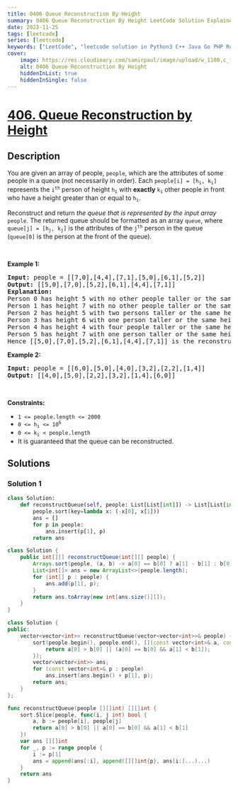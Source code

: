 ```yaml
---
title: 0406 Queue Reconstruction By Height
summary: 0406 Queue Reconstruction By Height LeetCode Solution Explained
date: 2022-11-25
tags: [leetcode]
series: [leetcode]
keywords: ["LeetCode", "leetcode solution in Python3 C++ Java Go PHP Ruby Swift TypeScript Rust C# JavaScript C", "0406 Queue Reconstruction By Height LeetCode Solution Explained in all languages"]
cover:
    image: https://res.cloudinary.com/samirpaul/image/upload/w_1100,c_fit,co_rgb:FFFFFF,l_text:Arial_75_bold:0406 Queue Reconstruction By Height - Solution Explained/problem-solving.webp
    alt: 0406 Queue Reconstruction By Height
    hiddenInList: true
    hiddenInSingle: false
---
```



# [406. Queue Reconstruction by Height](https://leetcode.com/problems/queue-reconstruction-by-height)


## Description

<p>You are given an array of people, <code>people</code>, which are the attributes of some people in a queue (not necessarily in order). Each <code>people[i] = [h<sub>i</sub>, k<sub>i</sub>]</code> represents the <code>i<sup>th</sup></code> person of height <code>h<sub>i</sub></code> with <strong>exactly</strong> <code>k<sub>i</sub></code> other people in front who have a height greater than or equal to <code>h<sub>i</sub></code>.</p>

<p>Reconstruct and return <em>the queue that is represented by the input array </em><code>people</code>. The returned queue should be formatted as an array <code>queue</code>, where <code>queue[j] = [h<sub>j</sub>, k<sub>j</sub>]</code> is the attributes of the <code>j<sup>th</sup></code> person in the queue (<code>queue[0]</code> is the person at the front of the queue).</p>

<p>&nbsp;</p>
<p><strong class="example">Example 1:</strong></p>

<pre>
<strong>Input:</strong> people = [[7,0],[4,4],[7,1],[5,0],[6,1],[5,2]]
<strong>Output:</strong> [[5,0],[7,0],[5,2],[6,1],[4,4],[7,1]]
<strong>Explanation:</strong>
Person 0 has height 5 with no other people taller or the same height in front.
Person 1 has height 7 with no other people taller or the same height in front.
Person 2 has height 5 with two persons taller or the same height in front, which is person 0 and 1.
Person 3 has height 6 with one person taller or the same height in front, which is person 1.
Person 4 has height 4 with four people taller or the same height in front, which are people 0, 1, 2, and 3.
Person 5 has height 7 with one person taller or the same height in front, which is person 1.
Hence [[5,0],[7,0],[5,2],[6,1],[4,4],[7,1]] is the reconstructed queue.
</pre>

<p><strong class="example">Example 2:</strong></p>

<pre>
<strong>Input:</strong> people = [[6,0],[5,0],[4,0],[3,2],[2,2],[1,4]]
<strong>Output:</strong> [[4,0],[5,0],[2,2],[3,2],[1,4],[6,0]]
</pre>

<p>&nbsp;</p>
<p><strong>Constraints:</strong></p>

<ul>
	<li><code>1 &lt;= people.length &lt;= 2000</code></li>
	<li><code>0 &lt;= h<sub>i</sub> &lt;= 10<sup>6</sup></code></li>
	<li><code>0 &lt;= k<sub>i</sub> &lt; people.length</code></li>
	<li>It is guaranteed that the queue can be reconstructed.</li>
</ul>

## Solutions

### Solution 1

<!-- tabs:start -->

```python
class Solution:
    def reconstructQueue(self, people: List[List[int]]) -> List[List[int]]:
        people.sort(key=lambda x: (-x[0], x[1]))
        ans = []
        for p in people:
            ans.insert(p[1], p)
        return ans
```

```java
class Solution {
    public int[][] reconstructQueue(int[][] people) {
        Arrays.sort(people, (a, b) -> a[0] == b[0] ? a[1] - b[1] : b[0] - a[0]);
        List<int[]> ans = new ArrayList<>(people.length);
        for (int[] p : people) {
            ans.add(p[1], p);
        }
        return ans.toArray(new int[ans.size()][]);
    }
}
```

```cpp
class Solution {
public:
    vector<vector<int>> reconstructQueue(vector<vector<int>>& people) {
        sort(people.begin(), people.end(), [](const vector<int>& a, const vector<int>& b) {
            return a[0] > b[0] || (a[0] == b[0] && a[1] < b[1]);
        });
        vector<vector<int>> ans;
        for (const vector<int>& p : people)
            ans.insert(ans.begin() + p[1], p);
        return ans;
    }
};
```

```go
func reconstructQueue(people [][]int) [][]int {
	sort.Slice(people, func(i, j int) bool {
		a, b := people[i], people[j]
		return a[0] > b[0] || a[0] == b[0] && a[1] < b[1]
	})
	var ans [][]int
	for _, p := range people {
		i := p[1]
		ans = append(ans[:i], append([][]int{p}, ans[i:]...)...)
	}
	return ans
}
```

<!-- tabs:end -->

<!-- end -->

